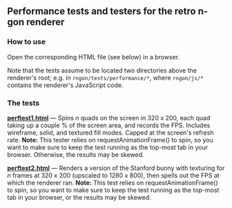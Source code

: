 ## Performance tests and testers for the retro n-gon renderer

### How to use

Open the corresponding HTML file (see below) in a browser.

Note that the tests assume to be located two directories above the renderer's root; e.g. in `rngon/tests/performance/*`, where `rngon/js/*` contains the renderer's JavaScript code.

### The tests

**[perftest1.html](perftest1.html)** &mdash; Spins _n_ quads on the screen in 320 x 200, each quad taking up a couple % of the screen area, and records the FPS. Includes wireframe, solid, and textured fill modes. Capped at the screen's refresh rate. **Note:** This tester relies on requestAnimationFrame() to spin, so you want to make sure to keep the test running as the top-most tab in your browser. Otherwise, the results may be skewed.

**[perftest2.html](perftest2.html)** &mdash; Renders a version of the Stanford bunny with texturing for _n_ frames at 320 x 200 (upscaled to 1280 x 800), then spells out the FPS at which the renderer ran. **Note:** This test relies on requestAnimationFrame() to spin, so you want to make sure to keep the test running as the top-most tab in your browser, or the results may be skewed.
